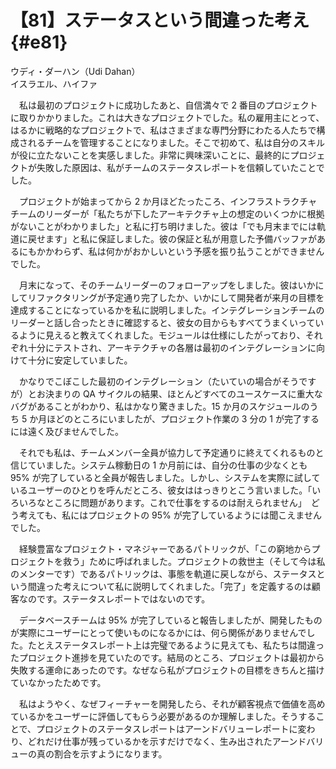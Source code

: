 # 【81】ステータスという間違った考え{#e81}

<div class="author">ウディ・ダーハン（Udi Dahan）</div>
<div class="author_address">イスラエル、ハイファ</div>

　私は最初のプロジェクトに成功したあと、自信満々で 2 番目のプロジェクトに取りかかりました。これは大きなプロジェクトでした。私の雇用主にとって、はるかに戦略的なプロジェクトで、私はさまざまな専門分野にわたる人たちで構成されるチームを管理することになりました。そこで初めて、私は自分のスキルが役に立たないことを実感しました。非常に興味深いことに、最終的にプロジェクトが失敗した原因は、私がチームのステータスレポートを信頼していたことでした。

　プロジェクトが始まってから 2 か月ほどたったころ、インフラストラクチャチームのリーダーが「私たちが下したアーキテクチャ上の想定のいくつかに根拠がないことがわかりました」と私に打ち明けました。彼は「でも月末までには軌道に戻せます」と私に保証しました。彼の保証と私が用意した予備バッファがあるにもかかわらず、私は何かがおかしいという予感を振り払うことができませんでした。

　月末になって、そのチームリーダーのフォローアップをしました。彼はいかにしてリファクタリングが予定通り完了したか、いかにして開発者が来月の目標を達成することになっているかを私に説明しました。インテグレーションチームのリーダーと話し合ったときに確認すると、彼女の目からもすべてうまくいっているように見えると教えてくれました。モジュールは仕様にしたがっており、それぞれ十分にテストされ、アーキテクチャの各層は最初のインテグレーションに向けて十分に安定していました。

　かなりでこぼこした最初のインテグレーション（たいていの場合がそうですが）とお決まりの QA サイクルの結果、ほとんどすべてのユースケースに重大なバグがあることがわかり、私はかなり驚きました。15 か月のスケジュールのうち 5 か月ほどのところにいましたが、プロジェクト作業の 3 分の 1 が完了するには遠く及びませんでした。

　それでも私は、チームメンバー全員が協力して予定通りに終えてくれるものと信じていました。システム稼動日の 1 か月前には、自分の仕事の少なくとも 95% が完了していると全員が報告しました。しかし、システムを実際に試しているユーザーのひとりを呼んだところ、彼女ははっきりとこう言いました。「いろいろなところに問題があります。これで仕事をするのは耐えられません」　どう考えても、私にはプロジェクトの 95% が完了しているようには聞こえませんでした。

　経験豊富なプロジェクト・マネジャーであるパトリックが、「この窮地からプロジェクトを救う」ために呼ばれました。プロジェクトの救世主（そして今は私のメンターです）であるパトリックは、事態を軌道に戻しながら、ステータスという間違った考えについて私に説明してくれました。「完了」を定義するのは顧客なのです。ステータスレポートではないのです。

　データベースチームは 95% が完了していると報告しましたが、開発したものが実際にユーザーにとって使いものになるかには、何ら関係がありませんでした。たとえステータスレポート上は完璧であるように見えても、私たちは間違ったプロジェクト進捗を見ていたのです。結局のところ、プロジェクトは最初から失敗する運命にあったのです。なぜなら私がプロジェクトの目標をきちんと描けていなかったためです。

　私はようやく、なぜフィーチャーを開発したら、それが顧客視点で価値を高めているかをユーザーに評価してもらう必要があるのか理解しました。そうすることで、プロジェクトのステータスレポートはアーンドバリューレポートに変わり、どれだけ仕事が残っているかを示すだけでなく、生み出されたアーンドバリューの真の割合を示すようになります。
